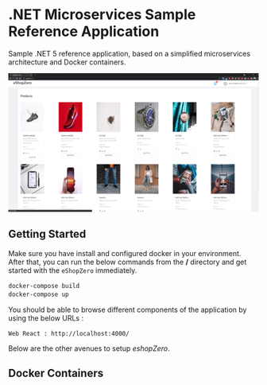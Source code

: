 # .NET Microservices Sample Reference Application

Sample .NET 5 reference application, based on a simplified microservices architecture and Docker containers.

![](img/web-client-screenshot.png)

## Getting Started

Make sure you have install and configured docker in your environment. After that, you can run the below commands from the **/** directory and get started with the `eShopZero` immediately.

```powershell
docker-compose build
docker-compose up
```

You should be able to browse different components of the application by using the below URLs :

```
Web React : http://localhost:4000/
```

Below are the other avenues to setup *eshopZero*.

## Docker Containers

